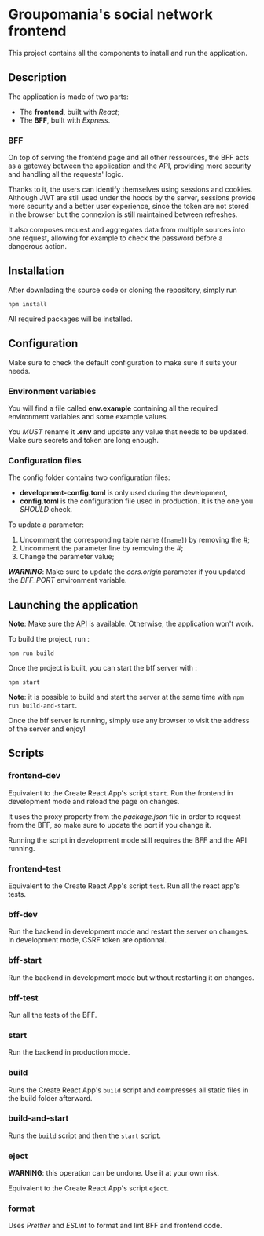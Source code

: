 # Groupomania's social network frontend

This project contains all the components to install and run the application.

## Description

The application is made of two parts:

- The **frontend**, built with *React*;
- The **BFF**, built with *Express*.

### BFF

On top of serving the frontend page and all other ressources, the BFF acts as a gateway between the application and the API, providing more security and handling all the requests' logic.

Thanks to it, the users can identify themselves using sessions and cookies. Although JWT are still used under the hoods by the server, sessions provide more security and a better user experience, since the token are not stored in the browser but the connexion is still maintained between refreshes.

It also composes request and aggregates data from multiple sources into one request, allowing for example to check the password before a dangerous action.

## Installation

After downlading the source code or cloning the repository, simply run

```
npm install
```

All required packages will be installed.

## Configuration

Make sure to check the default configuration to make sure it suits your needs.

### Environment variables

You will find a file called **env.example** containing all the required environment variables and some example values.

You *MUST* rename it **.env** and update any value that needs to be updated. Make sure secrets and token are long enough.

### Configuration files

The config folder contains two configuration files:

- **development-config.toml** is only used during the development,
- **config.toml** is the configuration file used in production. It is the one you *SHOULD* check.

To update a parameter:

1. Uncomment the corresponding table name (`[name]`) by removing the #;
2. Uncomment the parameter line by removing the #;
3. Change the parameter value;

***WARNING***: Make sure to update the *cors.origin* parameter if you updated the *BFF_PORT* environment variable.

## Launching the application

**Note**: Make sure the [API](../api/README.md) is available. Otherwise, the application won't work.

To build the project, run :

```
npm run build
```

Once the project is built, you can start the bff server with :

```
npm start
```

**Note**: it is possible to build and start the server at the same time with `npm run build-and-start`.

Once the bff server is running, simply use any browser to visit the address of the server and enjoy!

## Scripts

### frontend-dev

Equivalent to the Create React App's script `start`. Run the frontend in development mode and reload the page on changes.

It uses the proxy property from the *package.json* file in order to request from the BFF, so make sure to update the port if you change it.

Running the script in development mode still requires the BFF and the API running.

### frontend-test

Equivalent to the Create React App's script `test`. Run all the react app's tests.

### bff-dev

Run the backend in development mode and restart the server on changes. In development mode, CSRF token are optionnal.

### bff-start

Run the backend in development mode but without restarting it on changes.

### bff-test

Run all the tests of the BFF.

### start

Run the backend in production mode.

### build

Runs the Create React App's `build` script and compresses all static files in the build folder afterward.

### build-and-start

Runs the `build` script and then the `start` script.

### eject

**WARNING**: this operation can be undone. Use it at your own risk.

Equivalent to the Create React App's script `eject`.

### format

Uses *Prettier* and *ESLint* to format and lint BFF and frontend code.